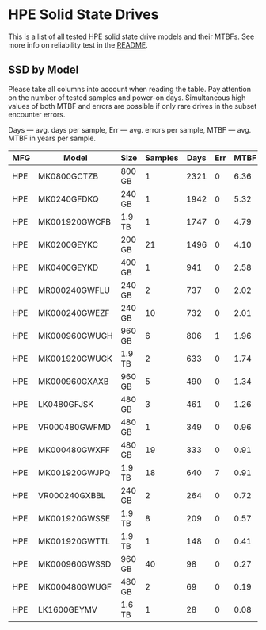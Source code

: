 HPE Solid State Drives
======================

This is a list of all tested HPE solid state drive models and their MTBFs. See
more info on reliability test in the [README](https://github.com/linuxhw/EnterpriseDrive).

SSD by Model
------------

Please take all columns into account when reading the table. Pay attention on the
number of tested samples and power-on days. Simultaneous high values of both MTBF
and errors are possible if only rare drives in the subset encounter errors.

Days — avg. days per sample,
Err  — avg. errors per sample,
MTBF — avg. MTBF in years per sample.

| MFG       | Model              | Size   | Samples | Days  | Err   | MTBF |
|-----------|--------------------|--------|---------|-------|-------|------|
| HPE       | MK0800GCTZB        | 800 GB | 1       | 2321  | 0     | 6.36   |
| HPE       | MK0240GFDKQ        | 240 GB | 1       | 1942  | 0     | 5.32   |
| HPE       | MK001920GWCFB      | 1.9 TB | 1       | 1747  | 0     | 4.79   |
| HPE       | MK0200GEYKC        | 200 GB | 21      | 1496  | 0     | 4.10   |
| HPE       | MK0400GEYKD        | 400 GB | 1       | 941   | 0     | 2.58   |
| HPE       | MR000240GWFLU      | 240 GB | 2       | 737   | 0     | 2.02   |
| HPE       | MK000240GWEZF      | 240 GB | 10      | 732   | 0     | 2.01   |
| HPE       | MK000960GWUGH      | 960 GB | 6       | 806   | 1     | 1.96   |
| HPE       | MK001920GWUGK      | 1.9 TB | 2       | 633   | 0     | 1.74   |
| HPE       | MK000960GXAXB      | 960 GB | 5       | 490   | 0     | 1.34   |
| HPE       | LK0480GFJSK        | 480 GB | 3       | 461   | 0     | 1.26   |
| HPE       | VR000480GWFMD      | 480 GB | 1       | 349   | 0     | 0.96   |
| HPE       | MK000480GWXFF      | 480 GB | 19      | 333   | 0     | 0.91   |
| HPE       | MK001920GWJPQ      | 1.9 TB | 18      | 640   | 7     | 0.91   |
| HPE       | VR000240GXBBL      | 240 GB | 2       | 264   | 0     | 0.72   |
| HPE       | MK001920GWSSE      | 1.9 TB | 8       | 209   | 0     | 0.57   |
| HPE       | MK001920GWTTL      | 1.9 TB | 1       | 148   | 0     | 0.41   |
| HPE       | MK000960GWSSD      | 960 GB | 40      | 98    | 0     | 0.27   |
| HPE       | MK000480GWUGF      | 480 GB | 2       | 69    | 0     | 0.19   |
| HPE       | LK1600GEYMV        | 1.6 TB | 1       | 28    | 0     | 0.08   |
